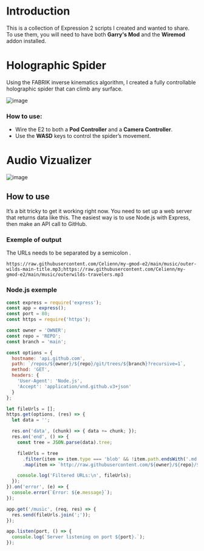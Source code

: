 # Introduction
This is a collection of Expression 2 scripts I created and wanted to share.  
To use them, you will need to have both **Garry's Mod** and the **Wiremod** addon installed.

# Holographic Spider
Using the FABRIK inverse kinematics algorithm, I created a fully controllable holographic spider that can climb any surface.

![image](https://github.com/user-attachments/assets/eaa3415b-5db3-4053-979a-ed5caf6fe926)

### How to use:
- Wire the E2 to both a **Pod Controller** and a **Camera Controller**.
- Use the **WASD** keys to control the spider’s movement.

# Audio Vizualizer
![image](https://github.com/user-attachments/assets/fb5c1869-340f-4958-8b16-93402f0b9c8b)

## How to use 
It’s a bit tricky to get it working right now. You need to set up a web server that returns data like this. The easiest way is to use Node.js with Express, then make an API call to GitHub.

### Exemple of output
The URLs needs to be separated by a semicolon .
```
https://raw.githubusercontent.com/Celienn/my-gmod-e2/main/music/outer-wilds-main-title.mp3;https://raw.githubusercontent.com/Celienn/my-gmod-e2/main/music/outerwilds-travelers.mp3
```
### Node.js exemple
```javascript
const express = require('express');
const app = express();
const port = 80;
const https = require('https');

const owner = 'OWNER';
const repo = 'REPO';
const branch = 'main'; 

const options = {
  hostname: 'api.github.com',
  path: `/repos/${owner}/${repo}/git/trees/${branch}?recursive=1`,
  method: 'GET',
  headers: {
    'User-Agent': 'Node.js',
    'Accept': 'application/vnd.github.v3+json'
  }
};

let fileUrls = [];
https.get(options, (res) => {
  let data = '';

  res.on('data', (chunk) => { data += chunk; });
  res.on('end', () => {
    const tree = JSON.parse(data).tree;

    fileUrls = tree
      .filter(item => item.type === 'blob' && !item.path.endsWith('.md'))
      .map(item => `http://raw.githubusercontent.com/${owner}/${repo}/${branch}/${item.path}`);

    console.log('Filtered URLs:\n', fileUrls);
  });
}).on('error', (e) => {
  console.error(`Error: ${e.message}`);
});

app.get('/music', (req, res) => {
  res.send(fileUrls.join(';'));
});

app.listen(port, () => {
  console.log(`Server listening on port ${port}.`);
});
```
